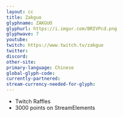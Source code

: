 ```yaml
---
layout: cc
title: Zakguo
glyphname: ZAKGUO
glyphurl: https://i.imgur.com/BRIVPcd.png
glyphwave: 7
youtube: 
twitch: https://www.twitch.tv/zakguo
twitter: 
discord: 
other-site: 
primary-language: Chinese
global-glyph-code: 
currently-partnered: 
stream-currency-needed-for-glyph: 
---
```

* Twitch Raffles
* 3000 points on StreamElements
